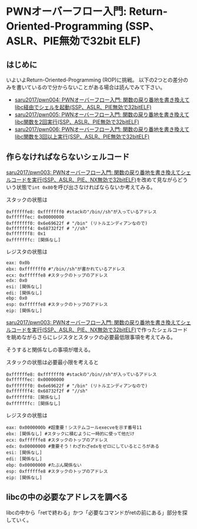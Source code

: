 # PWNオーバーフロー入門: Return-Oriented-Programming (SSP、ASLR、PIE無効で32bit ELF)

## はじめに

いよいよReturn-Oriented-Programming (ROP)に挑戦。
以下の2つとの差分のみを書いているので分からないことがある場合は読んでみて下さい。

- [saru2017/pwn004: PWNオーバーフロー入門: 関数の戻り番地を書き換えてlibc経由でシェルを起動(SSP、ASLR、PIE無効で32bitELF)](https://github.com/saru2017/pwn004)
- [saru2017/pwn005: PWNオーバーフロー入門: 関数の戻り番地を書き換えてlibc関数を2回実行(SSP、ASLR、PIE無効で32bitELF)](https://github.com/saru2017/pwn005)
- [saru2017/pwn006: PWNオーバーフロー入門: 関数の戻り番地を書き換えてlibc関数を3回以上実行(SSP、ASLR、PIE無効で32bitELF)](https://github.com/saru2017/pwn006)


## 作らなければならないシェルコード

[saru2017/pwn003: PWNオーバーフロー入門: 関数の戻り番地を書き換えてシェルコードを実行(SSP、ASLR、PIE、NX無効で32bitELF)](https://github.com/saru2017/pwn003)を改めて見ながらどういう状態で`int 0x80`を呼び出さなければならないか考えてみる。

スタックの状態は
```
0xffffffe8: 0xfffffff0 #stackの"/bin//sh"が入っているアドレス
0xffffffec: 0x00000000
0xfffffff0: 0x6e69622f # "/bin" (リトルエンディアンなので)
0xfffffff4: 0x68732f2f # "//sh"
0xfffffff8: 0x1
0xfffffffc: [関係なし]
```

レジスタの状態は

```
eax: 0x0b
ebx: 0xfffffff0 #"/bin//sh"が書かれているアドレス
ecx: 0xffffffe8 #スタックのトップのアドレス
edx: 0x0
esi: [関係なし]
edi: [関係なし]
ebp: 0x0
esp: 0xffffffe8 #スタックのトップのアドレス
eip: [関係なし]
```

[saru2017/pwn003: PWNオーバーフロー入門: 関数の戻り番地を書き換えてシェルコードを実行(SSP、ASLR、PIE、NX無効で32bitELF)](https://github.com/saru2017/pwn003)で作ったシェルコードを眺めながらさらにレジスタとスタックの必要最低限事項を考えてみる。

そうすると関係なしの事項が増える。

スタックの状態は必要最小限を考えると
```
0xffffffe8: 0xfffffff0 #stackの"/bin//sh"が入っているアドレス
0xffffffec: 0x00000000
0xfffffff0: 0x6e69622f # "/bin" (リトルエンディアンなので)
0xfffffff4: 0x68732f2f # "//sh"
0xfffffff8: [関係なし]
0xfffffffc: [関係なし]
```

レジスタの状態は

```
eax: 0x0000000b #超重要！システムコールexecveを示す番号11
ebx: [関係なし] #スタックに積むように一時的に使って他だけ
ecx: 0xffffffe8 #スタックのトップのアドレス
edx: 0x00000000 #重要そう！わざわざedxをゼロにしているところがある
esi: [関係なし]
edi: [関係なし]
ebp: 0x00000000 #たぶん関係ない 
esp: 0xffffffe8 #スタックのトップのアドレス
eip: [関係なし]
```




## libcの中の必要なアドレスを調べる

libcの中から「retで終わる」かつ「必要なコマンドがretの前にある」部分を探していく。


